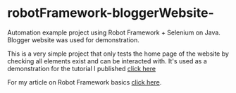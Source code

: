 # robotFramework-bloggerWebsite-
Automation example project using Robot Framework + Selenium on Java. Blogger website was used for demonstration.

This is a very simple project that only tests the home page of the website by checking all elements exist and can be interacted with. It's used as a demonstration for the tutorial I published <a href="https://www.linkedin.com/pulse/create-project-using-eclipsemavenseleniumrobot-framework-miguel/">click here</a>

For my article on Robot Framework basics <a href="https://www.linkedin.com/pulse/robot-framework-selenium-automation-basics-patricia-miguel-1">click here</a>.
